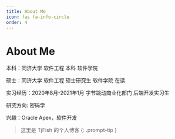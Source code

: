 ```yaml
---
title: About Me
icon: fas fa-info-circle
order: 4
---
```


# About Me

本科：同济大学 软件工程 本科 软件学院

硕士：同济大学 软件工程 硕士研究生 软件学院 在读

实习经历：2020年8月-2021年1月 字节跳动商业化部门 后端开发实习生

研究方向:   密码学

兴趣：Oracle Apex，软件开发



> 这里是 TjFish 的个人博客
> {: .prompt-tip }